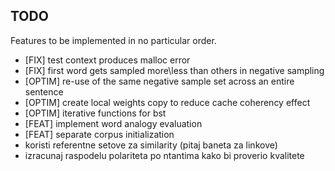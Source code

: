 ## TODO

Features to be implemented in no particular order.

* [FIX] test context produces malloc error
* [FIX] first word gets sampled more\less than others in negative sampling
* [OPTIM] re-use of the same negative sample set across an entire sentence
* [OPTIM] create local weights copy to reduce cache coherency effect
* [OPTIM] iterative functions for bst
* [FEAT] implement word analogy evaluation
* [FEAT] separate corpus initialization
* koristi referentne setove za similarity (pitaj baneta za linkove)
* izracunaj raspodelu polariteta po ntantima kako bi proverio kvalitete
